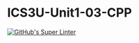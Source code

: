 # ICS3U-Unit1-03-CPP
[![GitHub's Super Linter](https://github.com/Yiyun-Qin/ICS3U-Unit1-03-CPP/workflows/GitHub's%20Super%20Linter/badge.svg)](https://github.com/Yiyun-Qin/ICS3U-Unit1-03-CPP/actions)
